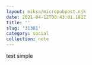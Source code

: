 ```yaml
---
layout: miksa/micropubpost.njk
date: 2021-04-12T08:43:01.181Z
title: ''
slug: '31381'
category: social
collection: note
---
```

test simple
